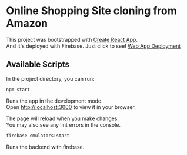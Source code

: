 # Online Shopping Site cloning from Amazon
This project was bootstrapped with [Create React App](https://github.com/facebook/create-react-app).  
And it's deployed with Firebase. Just click to see! [Web App Deployment](https://challenge-f01ad.web.app/)

## Available Scripts

In the project directory, you can run:

```bash
npm start
```

Runs the app in the development mode.\
Open [http://localhost:3000](http://localhost:3000) to view it in your browser.

The page will reload when you make changes.\
You may also see any lint errors in the console.

```bash
firebase emulators:start
```
Runs the backend with firebase.
